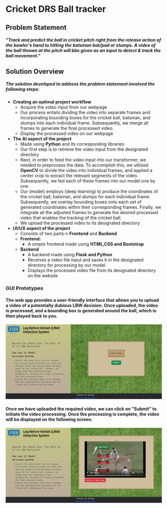 # Cricket DRS Ball tracker 

## Problem Statement  

##### "Track and predict the ball in cricket pitch right from the release action of the bowler's hand to hitting the batsman bat/pad or stumps. A video of the ball thrown at the pitch will bbe given as an input to detect & track the ball movement."

## Solution Overview

##### The solution developed to address the problem statement involved the following steps:
 
+ **Creating an optimal project workflow**
  + Acquire the video input from our webpage
  + Our process entails dividing the video into separate frames and incorporating bounding boxes for the cricket ball, batsman, and stumps into each individual frame. Subsequently, we merge all frames to generate the final processed video.
  + Display the processed video on our webpage
+ **The AI aspect of the project**
  + Made using **Python** and its corresponding libraries
  + Our first step is to retrieve the video input from the designated directory
  + Next, in order to feed the video input into our transformer, we needed to preprocess the data. To accomplish this, we utilized **OpenCV** to divide the video into individual frames, and applied a center crop to extract the relevant segments of the video. Subsequently, we fed each of these frames into our model one by one.
  + Our (model) employs (deep learning) to produce the coordinates of the cricket ball, batsman, and stumps for each individual frame. Subsequently, we overlay bounding boxes onto each set of generated coordinates within their corresponding frames. Finally, we integrate all the adjusted frames to generate the desired processed video that enables the tracking of the cricket ball.
  + We upload the processed video to its designated directory
+ **UI/UX aspect of the project**
  + Consists of two parts-> **Frontend** and **Backend**
  + **Frontend:**
    + A simple frontend made using **HTML,CSS and Bootstrap**
  + **Backend**
    + A backend made using **Flask and Python**
    + Receives a video file input and saves it in the designated directory for processing by our model.
    + Displays the processed video file from its designated directory on the website
### GUI Prototypes
#### The web app provides a user-friendly interface that allows you to upload a video of a potentially dubious LBW decision. Once uploaded, the video is processed, and a bounding box is generated around the ball, which is then played back to you.
![First image](first.png "a title")
#### Once we have uploaded the required video, we can click on "Submit" to initiate the video processing. Once the processing is complete, the video will be displayed on the following screen.
![Second image](second.png "a title")

